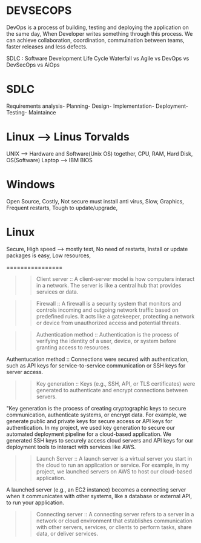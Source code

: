 DEVSECOPS
==========

DevOps is a process of building, testing and deploying the application on the same day,
When Developer writes something through this process. We can achieve collaboration, coordination, commuination between teams, faster releases and less defects. 

SDLC : Software Development Life Cycle 
Waterfall vs Agile vs DevOps vs DevSecOps vs AiOps

SDLC
========
Requirements analysis-
Planning-
Design-
Implementation-
Deployment-
Testing-
Maintaince

Linux --> Linus Torvalds
=================
UNIX --> Hardware and Software(Unix OS) together,
CPU, RAM, Hard Disk, OS(Software)
Laptop --> IBM BIOS


Windows
=================
Open Source,
Costly,
Not secure must install anti virus,
Slow,
Graphics, 
Frequent restarts,
Tough to update/upgrade,

Linux 
================
Secure,
High speed --> mostly text,
No need of restarts,
Install or update packages is easy,
Low resources,

================

>> Client server :: A client-server model is how computers interact in a network. The server is like a central hub that provides services or data.

>> Firewall :: A firewall is a security system that monitors and controls incoming and outgoing network traffic based on predefined rules.
            It acts like a gatekeeper, protecting a network or device from unauthorized access and potential threats.

>> Authentication method :: Authentication is the process of verifying the identity of a user, device, or system before granting access to resources.

   Authentucation method ::  Connections were secured with authentication, such as API keys for service-to-service communication or SSH keys for server access.

>> Key generation :: Keys (e.g., SSH, API, or TLS certificates) were generated to authenticate and encrypt connections between servers.

  "Key generation is the process of creating cryptographic keys to secure communication,
                      authenticate systems, or encrypt data. For example, we generate public and private keys for secure access or API keys for authentication.
                      In my project, we used key generation to secure our automated deployment pipeline for a cloud-based application.
                      We generated SSH keys to securely access cloud servers and API keys for our deployment tools to interact with services like AWS.

>> Launch Server :: A launch server is a virtual server you start in the cloud to run an application or service.
                    For example, in my project, we launched servers on AWS to host our cloud-based application.
 
A launched server (e.g., an EC2 instance) becomes a connecting server when it communicates with other systems, like a database or external API, to run your application.

>> Connecting server :: A connecting server refers to a server in a network or cloud environment that establishes communication with other servers,
                       services, or clients to perform tasks, share data, or deliver services.












